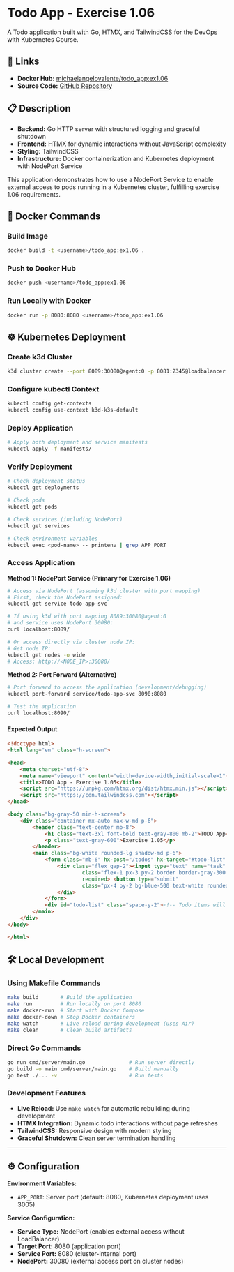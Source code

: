 # Todo App - Exercise 1.06

A Todo application built with Go, HTMX, and TailwindCSS for the DevOps with Kubernetes Course.

## 🔗 Links

- **Docker Hub:** [michaelangelovalente/todo_app:ex1.06](https://hub.docker.com/layers/michaelangelovalente/todo_app/ex1.06/images/sha256-29e7c9f66809b52e63c4a9aa31c10aa6982551a661c2bda4c948092073a0ab28)
- **Source Code:** [GitHub Repository](https://github.com/michaelangelovalente/devops-kubernetes-submissions/tree/main/Chapter-2/Part-3/e-1.06/todo_app)

## 📋 Description

- **Backend:** Go HTTP server with structured logging and graceful shutdown
- **Frontend:** HTMX for dynamic interactions without JavaScript complexity
- **Styling:** TailwindCSS
- **Infrastructure:** Docker containerization and Kubernetes deployment with NodePort Service

This application demonstrates how to use a NodePort Service to enable external access to pods running in a Kubernetes cluster, fulfilling exercise 1.06 requirements.
## 🐳 Docker Commands

### Build Image
```bash
docker build -t <username>/todo_app:ex1.06 .
```

### Push to Docker Hub
```bash
docker push <username>/todo_app:ex1.06
```

### Run Locally with Docker
```bash
docker run -p 8080:8080 <username>/todo_app:ex1.06
```

## ☸️ Kubernetes Deployment

### Create k3d Cluster
```bash
k3d cluster create --port 8089:30080@agent:0 -p 8081:2345@loadbalancer --agents 3
```

### Configure kubectl Context
```bash
kubectl config get-contexts
kubectl config use-context k3d-k3s-default
```

### Deploy Application
```bash
# Apply both deployment and service manifests
kubectl apply -f manifests/
```

### Verify Deployment
```bash
# Check deployment status
kubectl get deployments

# Check pods
kubectl get pods

# Check services (including NodePort)
kubectl get services

# Check environment variables
kubectl exec <pod-name> -- printenv | grep APP_PORT
```

### Access Application

**Method 1: NodePort Service (Primary for Exercise 1.06)**
```bash
# Access via NodePort (assuming k3d cluster with port mapping)
# First, check the NodePort assigned:
kubectl get service todo-app-svc

# If using k3d with port mapping 8089:30080@agent:0
# and service uses NodePort 30080:
curl localhost:8089/

# Or access directly via cluster node IP:
# Get node IP:
kubectl get nodes -o wide
# Access: http://<NODE_IP>:30080/
```

**Method 2: Port Forward (Alternative)**
```bash
# Port forward to access the application (development/debugging)
kubectl port-forward service/todo-app-svc 8090:8080

# Test the application
curl localhost:8090/
```

#### Expected Output

```html
<!doctype html>
<html lang="en" class="h-screen">

<head>
    <meta charset="utf-8">
    <meta name="viewport" content="width=device-width,initial-scale=1">
    <title>TODO App - Exercise 1.05</title>
    <script src="https://unpkg.com/htmx.org/dist/htmx.min.js"></script>
    <script src="https://cdn.tailwindcss.com"></script>
</head>

<body class="bg-gray-50 min-h-screen">
    <div class="container mx-auto max-w-md p-6">
        <header class="text-center mb-8">
            <h1 class="text-3xl font-bold text-gray-800 mb-2">TODO App</h1>
            <p class="text-gray-600">Exercise 1.05</p>
        </header>
        <main class="bg-white rounded-lg shadow-md p-6">
            <form class="mb-6" hx-post="/todos" hx-target="#todo-list" hx-swap="beforeend">
                <div class="flex gap-2"><input type="text" name="task" placeholder="Add a new todo..."
                        class="flex-1 px-3 py-2 border border-gray-300 rounded-md focus:outline-none focus:ring-2 focus:ring-blue-500"
                        required> <button type="submit"
                        class="px-4 py-2 bg-blue-500 text-white rounded-md hover:bg-blue-600 focus:outline-none focus:ring-2 focus:ring-blue-500">Add</button>
                </div>
            </form>
            <div id="todo-list" class="space-y-2"><!-- Todo items will be inserted here --></div>
        </main>
    </div>
</body>

</html>
```

## 🛠️ Local Development

### Using Makefile Commands
```bash
make build       # Build the application
make run         # Run locally on port 8080
make docker-run  # Start with Docker Compose
make docker-down # Stop Docker containers
make watch       # Live reload during development (uses Air)
make clean       # Clean build artifacts
```

### Direct Go Commands
```bash
go run cmd/server/main.go              # Run server directly
go build -o main cmd/server/main.go    # Build manually
go test ./... -v                       # Run tests
```

### Development Features
- **Live Reload:** Use `make watch` for automatic rebuilding during development
- **HTMX Integration:** Dynamic todo interactions without page refreshes
- **TailwindCSS:** Responsive design with modern styling
- **Graceful Shutdown:** Clean server termination handling

---

## ⚙️ Configuration

**Environment Variables:**
- `APP_PORT`: Server port (default: 8080, Kubernetes deployment uses 3005)

**Service Configuration:**
- **Service Type:** NodePort (enables external access without LoadBalancer)
- **Target Port:** 8080 (application port)
- **Service Port:** 8080 (cluster-internal port)
- **NodePort:** 30080 (external access port on cluster nodes)

